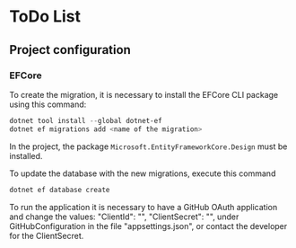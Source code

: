 # ToDo List

## Project configuration

### EFCore

To create the migration, it is necessary to install the EFCore CLI package using this command:

```powershell
dotnet tool install --global dotnet-ef
dotnet ef migrations add <name of the migration>
```

In the project, the package `Microsoft.EntityFrameworkCore.Design` must be installed.

To update the database with the new migrations, execute this command

```powershell
dotnet ef database create
```
To run the application it is necessary to have a GitHub OAuth application and change the values:
    "ClientId": "",
    "ClientSecret": "",
under GitHubConfiguration in the file "appsettings.json", or contact the developer for the ClientSecret.